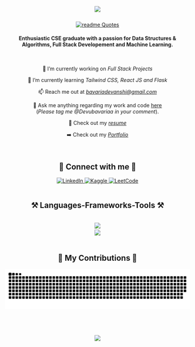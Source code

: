 
<h1 align="center">
    <img src="https://readme-typing-svg.herokuapp.com/?font=Righteous&size=35&center=true&vCenter=true&width=500&height=70&duration=4000&lines=Hi+There!+👋;+I'm+Devanshi+Bavaria!;" />
</h1>

<div align="center">
    
[![readme Quotes](https://quotes-github-readme.vercel.app/api?type=horizontal&theme=nord&border=true)](https://github.com/piyushsuthar/github-readme-quotes)

</div>


<h4 align="center">Enthusiastic CSE graduate with a passion for Data Structures & Algorithms, Full Stack Developement and Machine Learning.</h4>

<br/>
<div align="center">
    
🔭 I’m currently working on *Full Stack Projects*

🌱 I’m currently learning *Tailwind CSS, React JS and Flask*

📫 Reach me out at *bavariadevanshi@gmail.com*

💬 Ask me anything regarding my work and code [here](https://github.com/Devubavariaa/Devubavariaa/issues)<br>   (*Please tag me @Devubavariaa in your comment*).

📄 Check out my [*resume*](https://drive.google.com/file/d/1U8PllaW8kW9PURHCj67gb7kD-GmlFlSz/view?usp=sharing)

➡️ Check out my [*Portfolio*](https://devubavariaa.github.io/PORTFOLIO/)

</div>




<br/>
<h2 align="center">🔗 Connect with me 🔗</h2>

<div align="center">
  <a href="https://www.linkedin.com/in/devanshi-bavaria-2a1488231/">
    <img src="https://raw.githubusercontent.com/rahuldkjain/github-profile-readme-generator/master/src/images/icons/Social/linked-in-alt.svg" alt="LinkedIn" height="30" width="40" />
  </a>
  <a href="https://www.kaggle.com/devanshibavaria">
    <img src="https://raw.githubusercontent.com/rahuldkjain/github-profile-readme-generator/master/src/images/icons/Social/kaggle.svg" alt="Kaggle" height="30" width="40" />
  </a>
  <a href="https://leetcode.com/u/devuubavaria/">
    <img src="https://raw.githubusercontent.com/rahuldkjain/github-profile-readme-generator/master/src/images/icons/Social/leet-code.svg" alt="LeetCode" height="30" width="40" />
  </a>
</div>

<br/>
<h2 align="center">⚒️ Languages-Frameworks-Tools ⚒️</h2>
<br/>
<div align="center">
    <img src="https://skillicons.dev/icons?i=react,html,css,vscode,github" /><br>
    <img src="https://skillicons.dev/icons?i=nodejs,python,javascript,typescript,express,firebase,mongodb,c,java,dotnet,mysql,flask,cpp" /><br>
</div>

<br/>

<div align="center">
  <h2>🐍 My Contributions 🐍</h2>

  <img alt="snake eating my contributions" src="https://raw.githubusercontent.com/Devubavariaa/Devubavariaa/output/github-contribution-grid-snake.svg" />
  
</div>
<br/>

<h1 align="center">
    <img src="https://readme-typing-svg.herokuapp.com/?font=Righteous&size=35&center=true&vCenter=true&width=500&height=70&duration=4000&lines=Explore+my+repos+and+reach+out+to+collaborate!+🚀+🤝;" />
</h1>


